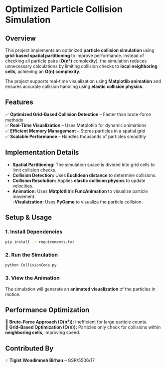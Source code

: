 # **Optimized Particle Collision Simulation**  

## **Overview**  
This project implements an optimized **particle collision simulation** using **grid-based spatial partitioning** to improve performance. Instead of checking all particle pairs (**O(n²)** complexity), the simulation reduces unnecessary calculations by limiting collision checks to **local neighboring cells**, achieving an **O(n) complexity**.  

The project supports real-time visualization using **Matplotlib animation** and ensures accurate collision handling using **elastic collision physics**.  

## **Features**  
✅ **Optimized Grid-Based Collision Detection** – Faster than brute-force methods  
✅ **Real-Time Visualization** – Uses Matplotlib for dynamic animations  
✅ **Efficient Memory Management** – Stores particles in a spatial grid  
✅ **Scalable Performance** – Handles thousands of particles smoothly  

## **Implementation Details**  
- **Spatial Partitioning:** The simulation space is divided into grid cells to limit collision checks.  
- **Collision Detection:** Uses **Euclidean distance** to determine collisions.  
- **Collision Resolution:** Applies **elastic collision physics** to update velocities.  
- **Animation:** Uses **Matplotlib’s FuncAnimation** to visualize particle movement.  
-**Visulaization:** Uses **PyGame** to visualiza the particle collision.


## **Setup & Usage**  
### **1. Install Dependencies**  
```bash
pip install -r requirements.txt
```

### **2. Run the Simulation**  
```bash
python CollisionCode.py
```

### **3. View the Animation**  
The simulation will generate an **animated visualization** of the particles in motion.

## **Performance Optimization**  
🔹 **Brute-Force Approach (O(n²)):** Inefficient for large particle counts.  
🔹 **Grid-Based Optimization (O(n)):** Particles only check for collisions within **neighboring cells**, improving speed.  

## **Contributed By**  
💡 **Tigist Wondimneh Birhan** – GSR/5506/17